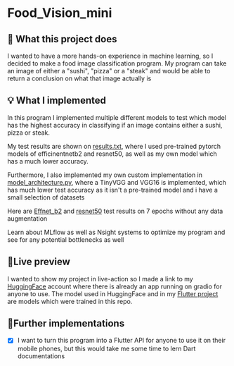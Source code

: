 # Food_Vision_mini


## 💭 What this project does

I wanted to have a more hands-on experience in machine learning, so I decided to make a food image classification program. My program can take an image of either a "sushi", "pizza" or a "steak" and would be able to return a conclusion on what that image actually is

## 💡 What I implemented

In this program I implemented multiple different models to test which model has the highest accuracy in classifying if an image contains either a sushi, pizza or steak.

My test results are shown on <a href="https://github.com/Moonshallow5/Food_Vision_mini/blob/main/results.txt"> results.txt</a>, where I used pre-trained pytorch models of efficinentnetb2 and resnet50, as well as my own model which has a much lower accuracy.

Furthermore, I also implemented my own custom implementation in <a href="https://github.com/Moonshallow5/Food_Vision_mini/blob/main/model_architecture.py">model_architecture.py</a>, where a TinyVGG and VGG16 is implemented, which has much lower test accuracy as it isn't a pre-trained model and i have a small selection of datasets

Here are <a href="https://github.com/Moonshallow5/Food_Vision_mini/blob/main/effnet_b2_7_epochs_without_aug.png">Effnet_b2</a> and <a href="https://github.com/Moonshallow5/Food_Vision_mini/blob/main/resnet50_7_epochs_without_aug.png">resnet50</a> test results on 7 epochs without any data augmentation 


Learn about MLflow as well as Nsight systems to optimize my program and see for any potential bottlenecks as well

## 👀Live preview

I wanted to show my project in live-action so I made a link to my <a href="https://huggingface.co/spaces/Moonshallow5/FoodVision_mini?logs=container">HuggingFace</a> account where there is already an app running on gradio for anyone to use. The model used in HuggingFace and in my <a href="https://github.com/Moonshallow5/Food_Vision_Flutter">Flutter project</a>  are models which were trained in this repo.

## 🔧Further implementations 

- [x] I want to turn this program into a Flutter API for anyone to use it on their mobile phones, but this would take me some time to lern Dart documentations



